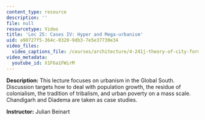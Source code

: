 ```yaml
---
content_type: resource
description: ''
file: null
resourcetype: Video
title: 'Lec 25: Cases IV: Hyper and Mega-urbanism'
uid: a98727f5-364c-0320-9db3-7e5e37730e34
video_files:
  video_captions_file: /courses/architecture/4-241j-theory-of-city-form-spring-2013/video-lectures/lec-25-cases-iv-hyper-and-mega-urbanism/X1F6a1FWirM.vtt
video_metadata:
  youtube_id: X1F6a1FWirM
---
```


**Description:** This lecture focuses on urbanism in the Global South. Discussion targets how to deal with population growth, the residue of colonialism, the tradition of tribalism, and urban poverty on a mass scale. Chandigarh and Diadema are taken as case studies.

**Instructor:** Julian Beinart